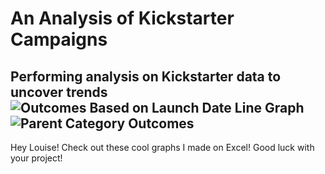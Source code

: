 # An Analysis of Kickstarter Campaigns
Performing analysis on Kickstarter data to uncover trends
![Outcomes Based on Launch Date Line Graph](https://user-images.githubusercontent.com/88448731/183801231-6f4d1012-ea77-485d-a6f8-7b9d4d56edbe.png)
![Parent Category Outcomes](https://user-images.githubusercontent.com/88448731/183801236-b96c0a52-ff2a-4bbc-a3ae-a6e4a9d84813.png)
---
Hey Louise! Check out these cool graphs I made on Excel! Good luck with your project!
